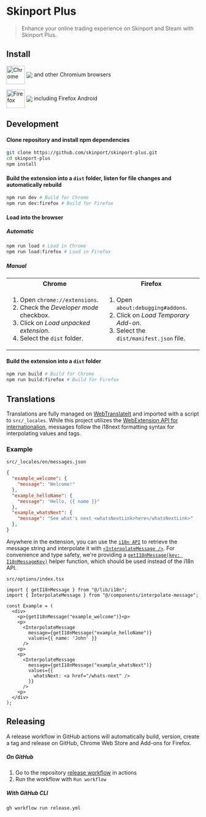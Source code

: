 # Skinport Plus

> Enhance your online trading experience on Skinport and Steam with Skinport Plus.

## Install

[link-chrome]: https://chrome.google.com/webstore/detail/skinport-plus/lmaokgcdiccpfgacillojaojkfpdfeej 'Version published on Chrome Web Store'
[link-firefox]: https://addons.mozilla.org/firefox/addon/skinport-plus/ 'Version published on Mozilla Add-ons'

[<img src="https://raw.githubusercontent.com/alrra/browser-logos/90fdf03c/src/chrome/chrome.svg" width="48" alt="Chrome" valign="middle">][link-chrome] [<img valign="middle" src="https://img.shields.io/chrome-web-store/v/lmaokgcdiccpfgacillojaojkfpdfeej.svg?label=%20">][link-chrome] and other Chromium browsers

[<img src="https://raw.githubusercontent.com/alrra/browser-logos/90fdf03c/src/firefox/firefox.svg" width="48" alt="Firefox" valign="middle">][link-firefox] [<img valign="middle" src="https://img.shields.io/amo/v/skinport-plus.svg?label=%20">][link-firefox] including Firefox Android

## Development

#### Clone repository and install npm dependencies

```sh
git clone https://github.com/skinport/skinport-plus.git
cd skinport-plus
npm install
```

#### Build the extension into a `dist` folder, listen for file changes and automatically rebuild

```sh
npm run dev # Build for Chrome
npm run dev:firefox # Build for Firefox
```

#### Load into the browser

##### Automatic

```sh
npm run load # Load in Chrome
npm run load:firefox # Load in Firefox
```

##### Manual

<table>
  <tr>
    <th>Chrome</th>
    <th>Firefox</th>
  </tr>
  <tr>
    <td width="50%">
      <ol>
        <li>Open <code>chrome://extensions</code>.</li>
        <li>Check the <i>Developer mode</i> checkbox.</li>
        <li>Click on <i>Load unpacked extension</i>.</li>
        <li>Select the <code>dist</code> folder.</li>
      </ol>
    </td>
    <td width="50%">
      <ol>
        <li>Open <code>about:debugging#addons</code>.</li>
        <li>Click on <i>Load Temporary Add-on</i>.</li>
        <li>Select the <code>dist/manifest.json</code> file.</li>
      </ol>
    </td>
  </tr>
</table>

#### Build the extension into a `dist` folder

```sh
npm run build # Build for Chrome
npm run build:firefox # Build for Firefox
```

## Translations

Translations are fully managed on [WebTranslateIt](https://webtranslateit.com/projects/24296-skinport-extension) and imported with a script to `src/_locales`. While this project utilizes the [WebExtension API for internationalion](https://developer.mozilla.org/en-US/docs/Mozilla/Add-ons/WebExtensions/Internationalization), messages follow the i18next formatting syntax for interpolating values and tags.

### Example

`src/_locales/en/messages.json`

```json
{
  "example_welcome": {
    "message": "Welcome!"
  },
  "example_helloName": {
    "message": "Hello, {{ name }}"
  },
  "example_whatsNext": {
    "message": "See what's next <whatsNextLink>here</whatsNextLink>"
  },
}
```

Anywhere in the extension, you can use the [`i18n API`](https://developer.mozilla.org/en-US/docs/Mozilla/Add-ons/WebExtensions/API/i18n) to retrieve the message string and interpolate it with [`<InterpolateMessage />`](https://github.com/skinport/skinport-plus/blob/main/src/components/interpolate-message.tsx). For convenience and type safety, we're providing a [`getI18nMessage(key: I18nMessageKey)`](https://github.com/skinport/skinport-plus/blob/main/src/lib/i18n.ts) helper function, which should be used instead of the i18n API.

`src/options/index.tsx`

```tsx
import { getI18nMessage } from "@/lib/i18n";
import { InterpolateMessage } from "@/components/interpolate-message";

const Example = (
  <div>
    <p>{getI18nMessage("example_welcome")}<p>
    <p>
      <InterpolateMessage 
        message={getI18nMessage("example_helloName")} 
        values={{ name: 'John' }} 
      />
    <p>
    <p>
      <InterpolateMessage 
        message={getI18nMessage("example_whatsNext")} 
        values={{ 
          whatsNext: <a href="/whats-next" /> 
        }} 
      />
    <p>
  </div>
);
```

## Releasing

A release workflow in GitHub actions will automatically build, version, create a tag and release on GitHub, Chrome Web Store and Add-ons for Firefox.

##### On GitHub

1. Go to the repository [release workflow](https://github.com/skinport/skinport-plus/actions/workflows/release.yml) in actions
1. Run the workflow with `Run workflow`

##### With GitHub CLI

```sh
gh workflow run release.yml
```